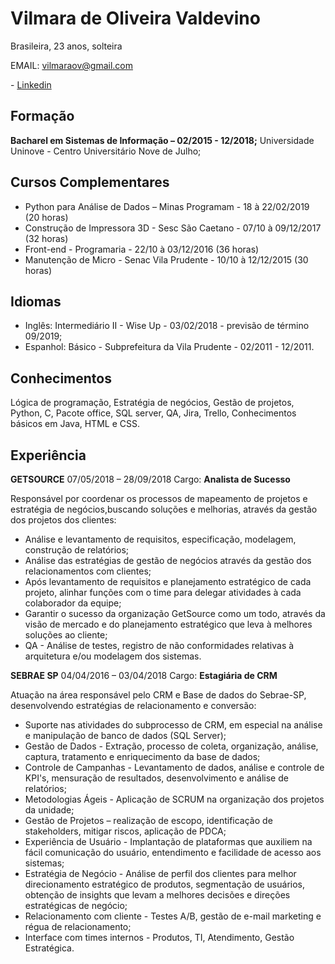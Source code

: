 # Vilmara de Oliveira Valdevino

Brasileira, 23 anos, solteira

EMAIL: vilmaraov@gmail.com

\- [Linkedin](https://www.linkedin.com/in/vilmaradeoliveiravaldevino/) 


## Formação

**Bacharel em Sistemas de Informação – 02/2015 - 12/2018;**
Universidade Uninove - Centro Universitário Nove de Julho;




## Cursos Complementares

* Python para Análise de Dados – Minas Programam - 18 à 22/02/2019 (20 horas)
* Construção de Impressora 3D - Sesc São Caetano - 07/10 à 09/12/2017 (32 horas)
* Front-end - Programaria - 22/10 à 03/12/2016 (36 horas)
* Manutenção de Micro - Senac Vila Prudente - 10/10 à 12/12/2015 (30 horas) 




## Idiomas

* Inglês: Intermediário II - Wise Up - 03/02/2018 - previsão de término 09/2019;
* Espanhol: Básico - Subprefeitura da Vila Prudente - 02/2011 - 12/2011.




## Conhecimentos

Lógica de programação, Estratégia de negócios, Gestão de projetos, Python, C, Pacote office,
SQL server, QA, Jira, Trello, Conhecimentos básicos em Java, HTML e CSS.




## Experiência



**GETSOURCE** 07/05/2018 – 28/09/2018
Cargo: **Analista de Sucesso**

Responsável por coordenar os processos de mapeamento de projetos e estratégia de
negócios,buscando soluções e melhorias, através da gestão dos projetos dos clientes:

* Análise e levantamento de requisitos, especificação, modelagem, construção de
relatórios;
* Análise das estratégias de gestão de negócios através da gestão dos
relacionamentos com clientes;
* Após levantamento de requisitos e planejamento estratégico de cada projeto, alinhar
funções com o time para delegar atividades à cada colaborador da equipe;
* Garantir o sucesso da organização GetSource como um todo, através da visão de
mercado e do planejamento estratégico que leva à melhores soluções ao cliente;
* QA - Análise de testes, registro de não conformidades relativas à arquitetura e/ou
modelagem dos sistemas.


**SEBRAE SP** 04/04/2016 – 03/04/2018
Cargo: **Estagiária de CRM**

Atuação na área responsável pelo CRM e Base de dados do Sebrae-SP, desenvolvendo
estratégias de relacionamento e conversão:

* Suporte nas atividades do subprocesso de CRM, em especial na análise e
manipulação de banco de dados (SQL Server);
* Gestão de Dados - Extração, processo de coleta, organização, análise, captura,
tratamento e enriquecimento da base de dados;
* Controle de Campanhas - Levantamento de dados, análise e controle de KPI's,
mensuração de resultados, desenvolvimento e análise de relatórios;
* Metodologias Ágeis - Aplicação de SCRUM na organização dos projetos da unidade;
* Gestão de Projetos – realização de escopo, identificação de stakeholders, mitigar
riscos, aplicação de PDCA;
* Experiência de Usuário - Implantação de plataformas que auxiliem na fácil
comunicação do usuário, entendimento e facilidade de acesso aos sistemas;
* Estratégia de Negócio - Análise de perfil dos clientes para melhor direcionamento
estratégico de produtos, segmentação de usuários, obtenção de insights que levam a
melhores decisões e direções estratégicas de negócio;
* Relacionamento com cliente - Testes A/B, gestão de e-mail marketing e régua de
relacionamento;
* Interface com times internos - Produtos, TI, Atendimento, Gestão Estratégica.